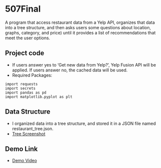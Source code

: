 # 507Final

A program that access restaurant data from a Yelp API, organizes that data into a tree structure, and then asks users some questions about location, graphs, category, and price) until it provides a list of recommendations that meet the user options.

## Project code

* If users answer yes to ‘Get new data from Yelp?’, Yelp Fusion API will be applied. If users answer no, the cached data will be used.
* Required Packages:
```Pyhthon
import requests
import secrets
import pandas as pd
import matplotlib.pyplot as plt
```

## Data Structure

* I organized data into a tree structure, and stored it in a JSON file named restaurant_tree.json. 
* [Tree Screenshot](https://drive.google.com/file/d/1f0dgDH8j5PbbRuj3tHafWRlQg2mU63ma/view?usp=sharing)

## Demo Link

* [Demo Video](https://drive.google.com/file/d/1mr4vf7c042OTI_1SHDVEj2b67sRCCVom/view?usp=sharing)
